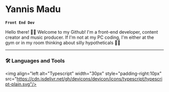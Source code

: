# Yannis Madu

**`Front End Dev`**

Hello there! 👋🏾 Welcome to my Github! I'm a front-end developer, content creator and music producer. If I'm not at my PC coding, I'm either at the gym or in my room thinking about silly hypotheticals 🤔💭

---

### 🛠️ Languages and Tools
<img align="left alt="Typescript" width="30px" style="padding-right:10px" src="https://cdn.jsdelivr.net/gh/devicons/devicon/icons/typescript/typescript-plain.svg"/>

